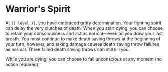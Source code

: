 # Warrior's Spirit
At `{( level )}`, you have embraced gritty determination.
Your fighting spirit can delay the very clutches of death.
When you start dying, you can choose to retain your consciousness and act as normal&mdash;even as you draw your last breath.
You must continue to make death saving throws at the beginning of your turn, however, and taking damage causes death saving throw failures as normal.
Three failed death saving throws can still kill you.

While you are dying, you can choose to fall unconscious at any moment (no action required).
